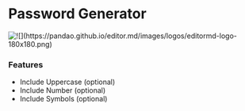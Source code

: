 # Password Generator 

![!\[\](https://pandao.github.io/editor.md/images/logos/editormd-logo-180x180.png)
](https://cdn.discordapp.com/attachments/1159100888049266768/1209454295498629130/image.png?ex=65e6fb16&is=65d48616&hm=d55a26699678a28f229d512a217395518e7319d021dd98432eca0f0086c00f2e&)

### Features
- Include Uppercase (optional)
- Include Number (optional)
- Include Symbols (optional)